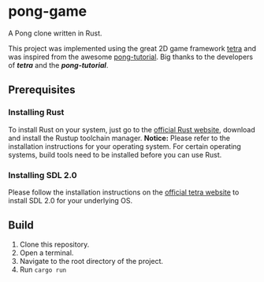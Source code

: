 # pong-game
A Pong clone written in Rust.

This project was implemented using the great 2D game framework [tetra](https://tetra.seventeencups.net/) and was inspired from the
awesome [pong-tutorial](https://tetra.seventeencups.net/tutorial).
Big thanks to the developers of _**tetra**_ and the _**pong-tutorial**_.

## Prerequisites
### Installing Rust
To install Rust on your system, just go to the [official Rust website](https://www.rust-lang.org/tools/install), download and install the Rustup toolchain manager.
**Notice:**
Please refer to the installation instructions for your operating system. For certain operating systems, build tools need to be installed before you can use Rust.

### Installing SDL 2.0
Please follow the installation instructions on the [official tetra website](https://tetra.seventeencups.net/installation) to install SDL 2.0 for your underlying OS.

## Build
1. Clone this repository.
2. Open a terminal.
3. Navigate to the root directory of the project.
4. Run ``cargo run``
